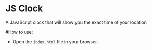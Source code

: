 JS Clock
===============

A JavaScript clock that will show you the exact time of your location

#How to use:
* Open the `index.html` file in your browser.
